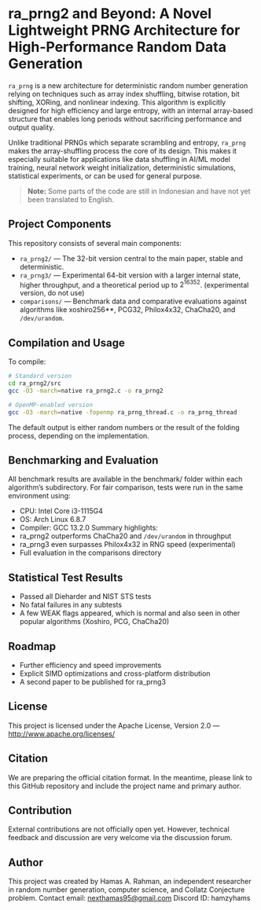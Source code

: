 # ra_prng2 and Beyond: A Novel Lightweight PRNG Architecture for High-Performance Random Data Generation

`ra_prng` is a new architecture for deterministic random number generation relying on techniques such as array index shuffling, bitwise rotation, bit shifting, XORing, and nonlinear indexing. This algorithm is explicitly designed for high efficiency and large entropy, with an internal array-based structure that enables long periods without sacrificing performance and output quality.

Unlike traditional PRNGs which separate scrambling and entropy, `ra_prng` makes the array-shuffling process the core of its design. This makes it especially suitable for applications like data shuffling in AI/ML model training, neural network weight initialization, deterministic simulations, statistical experiments, or can be used for general purpose.

> **Note:** Some parts of the code are still in Indonesian and have not yet been translated to English.

## Project Components

This repository consists of several main components:

* `ra_prng2/` — The 32-bit version central to the main paper, stable and deterministic.  
* `ra_prng3/` — Experimental 64-bit version with a larger internal state, higher throughput, and a theoretical period up to $2^{16352}$. (experimental version, do not use)
* `comparisons/` — Benchmark data and comparative evaluations against algorithms like xoshiro256\*\*, PCG32, Philox4x32, ChaCha20, and `/dev/urandom`.

## Compilation and Usage

To compile:

```bash
# Standard version
cd ra_prng2/src
gcc -O3 -march=native ra_prng2.c -o ra_prng2

# OpenMP-enabled version
gcc -O3 -march=native -fopenmp ra_prng_thread.c -o ra_prng_thread
```
The default output is either random numbers or the result of the folding process, depending on the implementation.

## Benchmarking and Evaluation
All benchmark results are available in the benchmark/ folder within each algorithm’s subdirectory. For fair comparison, tests were run in the same environment using:
* CPU: Intel Core i3-1115G4
* OS: Arch Linux 6.8.7
* Compiler: GCC 13.2.0
Summary highlights:
* ra_prng2 outperforms ChaCha20 and `/dev/urandom` in throughput
* ra_prng3 even surpasses Philox4x32 in RNG speed (experimental)
* Full evaluation in the comparisons directory
## Statistical Test Results
* Passed all Dieharder and NIST STS tests
* No fatal failures in any subtests
* A few WEAK flags appeared, which is normal and also seen in other popular algorithms (Xoshiro, PCG, ChaCha20)
## Roadmap
* Further efficiency and speed improvements
* Explicit SIMD optimizations and cross-platform distribution
* A second paper to be published for ra_prng3

## License
This project is licensed under the Apache License, Version 2.0 — http://www.apache.org/licenses/

## Citation
We are preparing the official citation format. In the meantime, please link to this GitHub repository and include the project name and primary author.

## Contribution
External contributions are not officially open yet. However, technical feedback and discussion are very welcome via the discussion forum.

## Author
This project was created by Hamas A. Rahman, an independent researcher in random number generation, computer science, and Collatz Conjecture problem.
Contact email: nexthamas95@gmail.com
Discord ID: hamzyhams
